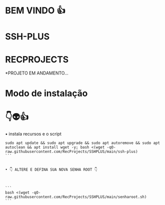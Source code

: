 # BEM VINDO 👍

# SSH-PLUS

# RECPROJECTS

*PROJETO EM ANDAMENTO...


# Modo de instalação
# 👇👽👍


• instala recursos e o script


````
sudo apt update && sudo apt upgrade && sudo apt autoremove && sudo apt autoclean && apt install wget -y; bash <(wget -qO- raw.githubusercontent.com/RecProjects/SSHPLUS/main/ssh-plus)
```


• 👇 ALTERE E DEFINA SUA NOVA SENHA ROOT 👇



```
bash <(wget -qO- raw.githubusercontent.com/RecProjects/SSHPLUS/main/senharoot.sh)
```